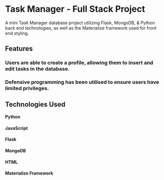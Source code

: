 # Task Manager - Full Stack Project

A mini Task Manager database project utilizing Flask, MongoDB, & Python back end technologies, as well as the Materialize framework used for front end styling.

## Features
### Users are able to create a profile, allowing them to insert and edit tasks in the database.
### Defensive programming has been utilised to ensure users have limited privileges.

## Technologies Used
#### Python
#### JavaScript
#### Flask
#### MongoDB
#### HTML
#### Materialize Framework